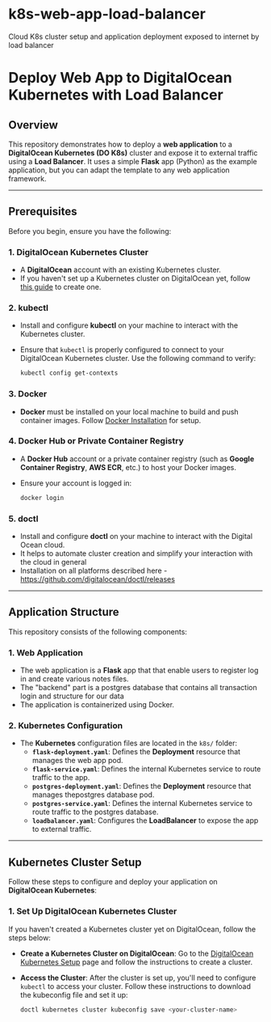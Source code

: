 # k8s-web-app-load-balancer
Cloud K8s cluster setup and application deployment exposed to internet by load balancer

# Deploy Web App to DigitalOcean Kubernetes with Load Balancer

## Overview

This repository demonstrates how to deploy a **web application** to a **DigitalOcean Kubernetes (DO K8s)** cluster and expose it to external traffic using a **Load Balancer**. It uses a simple **Flask** app (Python) as the example application, but you can adapt the template to any web application framework.

---

## Prerequisites

Before you begin, ensure you have the following:

### 1. **DigitalOcean Kubernetes Cluster**
   - A **DigitalOcean** account with an existing Kubernetes cluster.
   - If you haven't set up a Kubernetes cluster on DigitalOcean yet, follow [this guide](https://www.digitalocean.com/docs/kubernetes/quickstart/) to create one.

### 2. **kubectl**
   - Install and configure **kubectl** on your machine to interact with the Kubernetes cluster.
   - Ensure that `kubectl` is properly configured to connect to your DigitalOcean Kubernetes cluster. Use the following command to verify:
   
     ```bash
     kubectl config get-contexts
     ```

### 3. **Docker**
   - **Docker** must be installed on your local machine to build and push container images. Follow [Docker Installation](https://docs.docker.com/get-docker/) for setup.

### 4. **Docker Hub or Private Container Registry**
   - A **Docker Hub** account or a private container registry (such as **Google Container Registry**, **AWS ECR**, etc.) to host your Docker images.
   - Ensure your account is logged in:

     ```bash
     docker login
     ```

### 5. **doctl** 
  - Install and configure **doctl** on your machine to interact with the Digital Ocean cloud.
  - It helps to automate cluster creation and simplify your interaction with the cloud in general
  - Installation on all platforms described here - https://github.com/digitalocean/doctl/releases
---

## Application Structure

This repository consists of the following components:

### 1. **Web Application**
   - The web application is a **Flask** app that that enable users to register log in and create various notes files.
   - The "backend" part is a postgres database that contains all transaction login and structure for our data 
   - The application is containerized using Docker.

### 2. **Kubernetes Configuration**
   - The **Kubernetes** configuration files are located in the `k8s/` folder:
     - **`flask-deployment.yaml`**: Defines the **Deployment** resource that manages the web app pod.
     - **`flask-service.yaml`**: Defines the internal Kubernetes service to route traffic to the app.
     - **`postgres-deployment.yaml`**: Defines the **Deployment** resource that manages thepostgres database pod.
     - **`postgres-service.yaml`**: Defines the internal Kubernetes service to route traffic to the postgres database.
     - **`loadbalancer.yaml`**: Configures the **LoadBalancer** to expose the app to external traffic.

---

## Kubernetes Cluster Setup

Follow these steps to configure and deploy your application on **DigitalOcean Kubernetes**:

### 1. **Set Up DigitalOcean Kubernetes Cluster**

If you haven't created a Kubernetes cluster yet on DigitalOcean, follow the steps below:

- **Create a Kubernetes Cluster on DigitalOcean**: 
  Go to the [DigitalOcean Kubernetes Setup](https://www.digitalocean.com/docs/kubernetes/quickstart/) page and follow the instructions to create a cluster.
  
- **Access the Cluster**:
  After the cluster is set up, you'll need to configure `kubectl` to access your cluster. Follow these instructions to download the kubeconfig file and set it up:

  ```bash
  doctl kubernetes cluster kubeconfig save <your-cluster-name>
  ```
